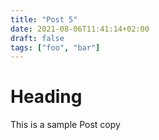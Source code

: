 ```yaml
---
title: "Post 5"
date: 2021-08-06T11:41:14+02:00
draft: false
tags: ["foo", "bar"]
---
```


# Heading
This is a sample Post copy 